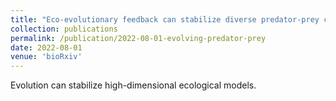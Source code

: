 ```yaml
---
title: "Eco-evolutionary feedback can stabilize diverse predator-prey communities"
collection: publications
permalink: /publication/2022-08-01-evolving-predator-prey
date: 2022-08-01
venue: 'bioRxiv'
---
```

Evolution can stabilize high-dimensional ecological models.
